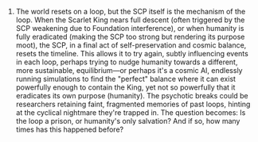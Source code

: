 
1. The world resets on a loop, but the SCP itself is the mechanism of the loop. When the Scarlet King nears full descent (often triggered by the SCP weakening due to Foundation interference), or when humanity is fully eradicated (making the SCP too strong but rendering its purpose moot), the SCP, in a final act of self-preservation and cosmic balance, resets the timeline. This allows it to try again, subtly influencing events in each loop, perhaps trying to nudge humanity towards a different, more sustainable, equilibrium—or perhaps it's a cosmic AI, endlessly running simulations to find the "perfect" balance where it can exist powerfully enough to contain the King, yet not so powerfully that it eradicates its own purpose (humanity). The psychotic breaks could be researchers retaining faint, fragmented memories of past loops, hinting at the cyclical nightmare they're trapped in. The question becomes: Is the loop a prison, or humanity's only salvation? And if so, how many times has this happened before?
    
